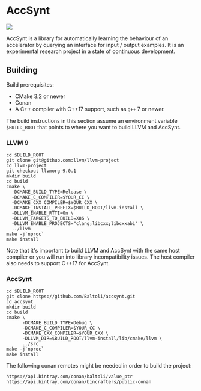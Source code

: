 # AccSynt

![](https://github.com/baltoli/accsynt/workflows/Unit%20Tests/badge.svg?branch=master)

AccSynt is a library for automatically learning the behaviour of an accelerator
by querying an interface for input / output examples. It is an experimental
research project in a state of continuous development.

## Building

Build prerequisites:
* CMake 3.2 or newer
* Conan
* A C++ compiler with C++17 support, such as `g++` 7 or newer.

The build instructions in this section assume an environment variable
`$BUILD_ROOT` that points to where you want to build LLVM and AccSynt.

### LLVM 9

```
cd $BUILD_ROOT
git clone git@github.com:llvm/llvm-project
cd llvm-project
git checkout llvmorg-9.0.1
mkdir build
cd build
cmake \
  -DCMAKE_BUILD_TYPE=Release \
  -DCMAKE_C_COMPILER=$YOUR_CC \
  -DCMAKE_CXX_COMPILER=$YOUR_CXX \
  -DCMAKE_INSTALL_PREFIX=$BUILD_ROOT/llvm-install \
  -DLLVM_ENABLE_RTTI=On \
  -DLLVM_TARGETS_TO_BUILD=X86 \
  -DLLVM_ENABLE_PROJECTS="clang;libcxx;libcxxabi" \
  ../llvm
make -j`nproc`
make install
```

Note that it's important to build LLVM and AccSynt with the same host compiler
or you will run into library incompatibility issues. The host compiler also
needs to support C++17 for AccSynt.

### AccSynt

```
cd $BUILD_ROOT
git clone https://github.com/Baltoli/accsynt.git
cd accsynt
mkdir build
cd build
cmake \
      -DCMAKE_BUILD_TYPE=Debug \
      -DCMAKE_C_COMPILER=$YOUR_CC \
      -DCMAKE_CXX_COMPILER=$YOUR_CXX \
      -DLLVM_DIR=$BUILD_ROOT/llvm-install/lib/cmake/llvm \
      ../src
make -j`nproc`
make install
```

The following conan remotes might be needed in order to build the project:
```
https://api.bintray.com/conan/baltoli/value_ptr
https://api.bintray.com/conan/bincrafters/public-conan
```
